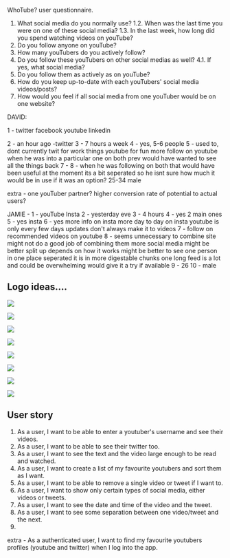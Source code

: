 WhoTube? user questionnaire.

1. What social media do you normally use?
    1.2. When was the last time you were on one of these social media?
    1.3. In the last week, how long did you spend watching videos on youTube?
2. Do you follow anyone on youTube? 
3. How many youTubers do you actively follow?
4. Do you follow these youTubers on other social medias as well?
    4.1. If yes, what social media?
5. Do you follow them as actively as on youTube?
6. How do you keep up-to-date with each youTubers' social media videos/posts?
7. How would you feel if all social media from one youTuber would be on one website?

DAVID:

1 - twitter
facebook 
youtube
linkedin

2 - an hour ago -twitter
3 - 7 hours a week
4 - yes, 5-6 people
5 - used to, dont currently
twit for work things
youtube for fun
more follow on youtube when he was into a particular one on both
prev would have wanted to see all the things back 
7 - 
8 - when he was following on both that would have been useful
at the moment its a bit seperated so he isnt sure how much it would be in use
if it was an option?
25-34
male


extra - one youTuber partner?
higher conversion rate of potential to actual users?


JAMIE - 
1 - youTube Insta
2 - yesterday eve
3 - 4 hours
4 - yes 2 main ones
5 - yes insta
6 - yes more info on insta
more day to day on insta
youtube is only every few days
updates don't always make it to videos
7 - follow on recommended videos on youtube
8 - seems unnecessary to combine
site might not do a good job of combining them
more social media might be better split up
depends on how it works
might be better to see one person in one place
seperated it is in more digestable chunks
one long feed is a lot and could be overwhelming
would give it a try if available
9 - 26
10 - male

## Logo ideas....
![](https://cdn.dribbble.com/users/20931/screenshots/2518827/trivify_g1_dribbble.gif)

![](https://cdn.dribbble.com/users/1487848/screenshots/3590275/buho.gif)

![](https://cdn.dribbble.com/users/1693297/screenshots/3445274/owl.jpg)

![](https://us.123rf.com/450wm/mehibi/mehibi1508/mehibi150800194/43553647-owl-logo-template.jpg?ver=6)

![](https://image.shutterstock.com/z/stock-vector-owl-logo-vector-787535698.jpg)

![](https://www.brandcrowd.com/gallery/brands/pictures/picture14060482018776.jpg)

![](https://i.imgur.com/quBhwVY.png)

![](https://i.imgur.com/FVsZOgd.gif)

## User story

1. As a user, I want to be able to enter a youtuber's username and see their videos.
2. As a user, I want to be able to see their twitter too.
3. As a user, I want to see the text and the video large enough to be read and watched.
4. As a user, I want to create a list of my favourite youtubers and sort them as I want.
5. As a user, I want to be able to remove a single video or tweet if I want to.
6. As a user, I want to show only certain types of social media, either videos or tweets.
7. As a user, I want to see the date and time of the video and the tweet.
8. As a user, I want to see some separation between one video/tweet and the next.
9. 
extra - As a authenticated user, I want to find my favourite youtubers profiles (youtube and twitter) when I log into the app.